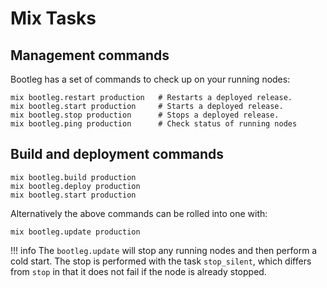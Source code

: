 
# Mix Tasks

## Management commands

Bootleg has a set of commands to check up on your running nodes:

```console
mix bootleg.restart production   # Restarts a deployed release.
mix bootleg.start production     # Starts a deployed release.
mix bootleg.stop production      # Stops a deployed release.
mix bootleg.ping production      # Check status of running nodes
```

## Build and deployment commands

```console
mix bootleg.build production
mix bootleg.deploy production
mix bootleg.start production
```

Alternatively the above commands can be rolled into one with:

```console
mix bootleg.update production
```

!!! info
    The `bootleg.update` will stop any running nodes and then perform a cold start. The stop is performed with the task `stop_silent`, which differs from `stop` in that it does not fail if the node is already stopped.


